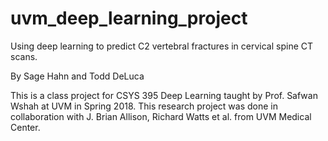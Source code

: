 # uvm_deep_learning_project
Using deep learning to predict C2 vertebral fractures in cervical spine CT scans.

By Sage Hahn and Todd DeLuca

This is a class project for CSYS 395 Deep Learning taught by Prof. Safwan Wshah
at UVM in Spring 2018.  This research project was done in collaboration with J.
Brian Allison, Richard Watts et al. from UVM Medical Center.


